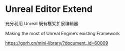 # Unreal Editor Extend

充分利用 Unreal 既有框架扩展编辑器

Making the most of Unreal Engine’s existing Framework

https://gorh.cn/mini-library/?document_id=60009
